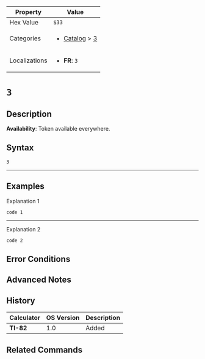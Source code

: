 | Property      | Value |
|---------------|-------|
| Hex Value     | `$33`|
| Categories    | <ul><li>[Catalog](../categories/Catalog.md) > [3](../categories/Catalog.md#3)</li></ul> |
| Localizations | <ul><li><b>FR</b>: `3`</li></ul> |

# `3`

## Description



<b>Availability</b>: Token available everywhere.

## Syntax
`3`

<hr>

## Examples

Explanation 1
```ti-basic
code 1
```
---
Explanation 2
```ti-basic
code 2
```

## Error Conditions


## Advanced Notes


## History
| Calculator | OS Version | Description |
|------------|------------|-------------|
| <b>TI-82</b> | 1.0 | Added

## Related Commands

    
